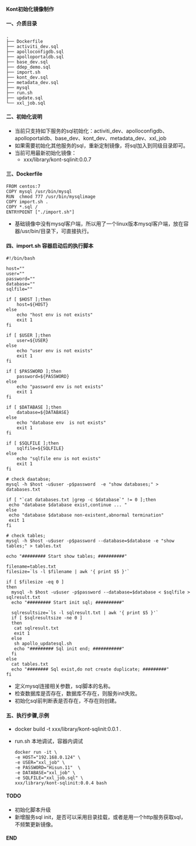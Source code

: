 #### Kont初始化镜像制作

#### 一、介质目录

```
.
├── Dockerfile
├── activiti_dev.sql
├── apolloconfigdb.sql
├── apolloportaldb.sql
├── base_dev.sql
├── ddep_demo.sql
├── import.sh
├── kont_dev.sql
├── metadata_dev.sql
├── mysql
├── run.sh
├── update.sql
└── xxl_job.sql

```

#### 二、初始化说明

- 当前只支持如下服务的sql初始化：activiti_dev、apolloconfigdb、apolloportaldb、base_dev、kont_dev、metadata_dev、xxl_job
- 如果需要初始化其他服务的sql，重新定制镜像，将sql加入到同级目录即可。
- 当前可用最新初始化镜像： 
	- xxx/library/kont-sqlinit:0.0.7

#### 三、Dockerfile

```
FROM centos:7
COPY mysql /usr/bin/mysql
RUN  chmod 777 /usr/bin/mysqlimage
COPY import.sh .
COPY *.sql /
ENTRYPOINT ["./import.sh"]
```

- 基础镜像中没有mysql客户端，所以用了一个linux版本mysql客户端，放在容器/usr/bin/目录下，可直接执行。

#### 四、import.sh 容器启动后的执行脚本

```
#!/bin/bash
	
host=""
user=""
password=""
database=""
sqlfile=""
	
if [ $HOST ];then
    host=${HOST}
else
    echo "host env is not exists"
    exit 1
fi
	
if [ $USER ];then
    user=${USER}
else
    echo "user env is not exists"
    exit 1
fi
	
if [ $PASSWORD ];then
    password=${PASSWORD}
else
    echo "password env is not exists"
    exit 1
fi
	
if [ $DATABASE ];then
    database=${DATABASE}
else
    echo "database env  is not exists"
    exit 1
fi
	
if [ $SQLFILE ];then
    sqlfile=${SQLFILE}
else
    echo "sqlfile env is not exists"
    exit 1
fi
	
# check daatabse;
mysql -h $host -u$user -p$password  -e "show databases;" > databases.txt
	
if [ "`cat databases.txt |grep -c $database`" != 0 ];then
 echo "database $database exist,continue ... "
else
 echo "database $database non-existent,abnormal termination"
 exit 1
fi
	
# check tables;
mysql -h $host -u$user -p$password --database=$database -e "show tables;" > tables.txt
	
echo "######### Start show tables; ##########"
	
filename=tables.txt
filesize=`ls -l $filename | awk '{ print $5 }'`
	
if [ $filesize -eq 0 ]
then
  mysql -h $host -u$user -p$password --database=$database < $sqlfile > sqlresult.txt
  echo "######### Start init sql; ##########"
	
  sqlresultsize=`ls -l sqlresult.txt | awk '{ print $5 }'`
  if [ $sqlresultsize -ne 0 ]
  then
   cat sqlresult.txt
   exit 1
  else
   sh apollo_updatesql.sh
   echo "######### Sql init end; ###########"
  fi
else
  cat tables.txt
  echo "######## Sql exist,do not create duplicate; #########"
fi
```

- 定义mysql连接相关参数，sql脚本的名称。
- 检查数据库是否存在，数据库不存在，则服务init失败。
- 初始化sql前判断表是否存在，不存在则创建。

#### 五、执行步骤,示例

- docker build -t xxx/library/kont-sqlinit:0.0.1 .

- run.sh 本地调试，容器内调试

	```
	docker run -it \
	-e HOST="192.168.0.124" \
	-e USER="xxl_job" \
	-e PASSWORD="Hisun.11"	\
	-e DATABASE="xxl_job" \
	-e SQLFILE="xxl_job.sql" \
	xxx/library/kont-sqlinit:0.0.4 bash
	
	```

#### TODO

- 初始化脚本升级
- 新增服务sql init，是否可以采用目录挂载，或者是用一个http服务获取sql，不频繁更新镜像。

#### END